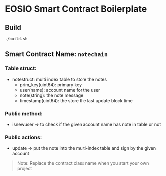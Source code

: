 # EOSIO Smart Contract Boilerplate

## Build

```
./build.sh
```

## Smart Contract Name: `notechain`
### Table struct:

- notestruct: multi index table to store the notes
  - prim_key(uint64): primary key
  - user(name): account name for the user
  - note(string): the note message
  - timestamp(uint64): the store the last update block time

### Public method:

- isnewuser => to check if the given account name has note in table or not

### Public actions:

- update => put the note into the multi-index table and sign by the given account

> Note: Replace the contract class name when you start your own project